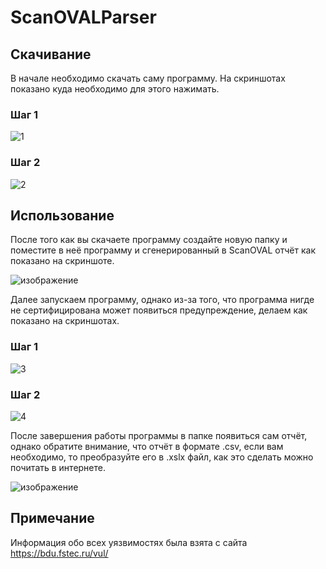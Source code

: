 # ScanOVALParser
## Скачивание

В начале необходимо скачать саму программу. На скриншотах показано куда необходимо для этого нажимать.
### Шаг 1
![1](https://github.com/Vital1kS/ScanOVALParser/assets/56350325/0946ddff-c816-43b0-b7ee-4ce975c2cc71)
### Шаг 2
![2](https://github.com/Vital1kS/ScanOVALParser/assets/56350325/e048ac4b-a186-43c4-9b5d-7c415f2452a2)

## Использование
После того как вы скачаете программу создайте новую папку и поместите в неё программу и сгенерированный в ScanOVAL отчёт как показано на скриншоте.

![изображение](https://github.com/Vital1kS/ScanOVALParser/assets/56350325/cba869cd-a065-4715-956e-72eed268efe3)

Далее запускаем программу, однако из-за того, что программа нигде не сертифицирована может появиться предупреждение, делаем как показано на скриншотах.

### Шаг 1
![3](https://github.com/Vital1kS/ScanOVALParser/assets/56350325/d3695beb-886d-4ae6-9cff-cea9938f111d)
### Шаг 2
![4](https://github.com/Vital1kS/ScanOVALParser/assets/56350325/6b723aac-7237-401d-b820-3a04ef4f915e)

После завершения работы программы в папке появиться сам отчёт, однако обратите внимание, что отчёт в формате .csv, если вам необходимо, то преобразуйте его в .xslx файл, как это сделать можно почитать в интернете.

![изображение](https://github.com/Vital1kS/ScanOVALParser/assets/56350325/5d852025-052e-4119-bb29-51675d8cc7bb)

## Примечание
Информация обо всех уязвимостях была взята с сайта https://bdu.fstec.ru/vul/

